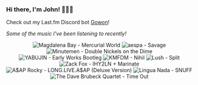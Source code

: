 ### Hi there, I'm John! 🏄🏻‍♂️

Check out my Last.fm Discord bot [Gowon](http://gowon.ca)!

_Some of the music I've been listening to recently!_


<!-- lastfm -->
<p align="center"><img src="https://lastfm.freetls.fastly.net/i/u/64s/c1b18f7dd5f2b262a96288bfa2330ad2.jpg" title="Magdalena Bay - Mercurial World"> <img src="https://lastfm.freetls.fastly.net/i/u/64s/ed128868bd1362f9dab6dda43bae2e17.jpg" title="aespa - Savage"> <img src="https://lastfm.freetls.fastly.net/i/u/64s/8879f81513ea2f1bc32e2f493f1eaa7f.jpg" title="Minutemen - Double Nickels on the Dime"> <img src="https://lastfm.freetls.fastly.net/i/u/64s/0c6d69eeb94647ed84efa8fa7a7b6455.jpg" title="YABUJIN - Early Works Bootleg"> <img src="https://lastfm.freetls.fastly.net/i/u/64s/70e1e7a5097548a68a02d105d83b6ddd.png" title="KMFDM - Nihil"> <img src="https://lastfm.freetls.fastly.net/i/u/64s/2208daedab2a4be7cb99bd8180634f95.png" title="Lush - Split"> <img src="https://lastfm.freetls.fastly.net/i/u/64s/9b4ff1161ba6f9af4937de03d0987b30.png" title="Zack Fox - IHY2LN + Marinate"> <img src="https://lastfm.freetls.fastly.net/i/u/64s/1efd5884f4e44b108d4ac7f3318ecdf4.png" title="A$AP Rocky - LONG.LIVE.A$AP (Deluxe Version)"> <img src="https://lastfm.freetls.fastly.net/i/u/64s/2ecf7b0e335e35f59b04232ab77c082d.jpg" title="Lingua Nada - SNUFF"> <img src="https://lastfm.freetls.fastly.net/i/u/64s/e887aad1c6414f3e9b59a4085cebb972.png" title="The Dave Brubeck Quartet - Time Out"> </p>
